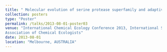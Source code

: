 ```yaml
---
title: " Molecular evolution of serine protease superfamily and adaptive response to soybean Kunitz trypsin inhibitor in *Helicoverpa armigera*."
collection: posters
type: "Poster"
permalink: /talks/2013-08-01-poster03
venue: "International Chemical Ecology Conference 2013, International Society of Chemical Ecology, Asia Pacific
Association of Chemical Ecologists"
date: 2013-08-01
location: "Melbourne, AUSTRALIA"
---
```

